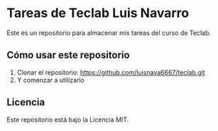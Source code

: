 # Tareas de Teclab Luis Navarro

Este es un repositorio para almacenar mis tareas del curso de Teclab.

## Cómo usar este repositorio

1. Clonar el repositorio: https://github.com/luisnava6667/teclab.git
2. Y comenzar a utilizarlo


## Licencia

Este repositorio está bajo la Licencia MIT.
